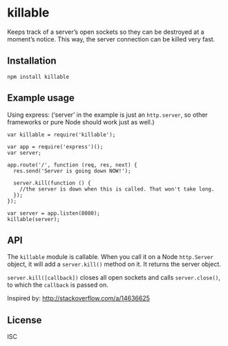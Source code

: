 killable
========

Keeps track of a server’s open sockets so they can be destroyed at a moment’s notice. This way, the server connection can be killed very fast.

Installation
------------

    npm install killable

Example usage
-------------

Using express: (‘server’ in the example is just an `http.server`, so other frameworks or pure Node should work just as well.)

    var killable = require('killable');

    var app = require('express')();
    var server;

    app.route('/', function (req, res, next) {
      res.send('Server is going down NOW!');

      server.kill(function () {
        //the server is down when this is called. That won't take long.
      });
    });

    var server = app.listen(8080);
    killable(server);

API
---

The `killable` module is callable. When you call it on a Node `http.Server` object, it will add a `server.kill()` method on it. It returns the server object.

`server.kill([callback])` closes all open sockets and calls `server.close()`, to which the `callback` is passed on.

Inspired by: http://stackoverflow.com/a/14636625

License
-------

ISC
